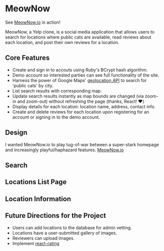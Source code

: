 # MeowNow

See [MeowNow.io](https://meownowdotio.herokuapp.com/#/ "MeowNow.io") in action!

MeowNow, a Yelp clone, is a social media application that allows users to search for locations where public cats are available, read reviews about each location, and post their own reviews for a location.

## Core Features
* Create and sign in to accouts using Ruby's BCrypt hash algorithm. 
* Demo account so interested parties can see full functionality of the site. 
* Harness the power of Google Maps' [geolocation API](https://developers.google.com/maps/documentation/geolocation/intro "geolocation API") to search for 'public cats' by city. 
* List search results with corresponding map. 
* Update search results instantly as map bounds are changed (via zoom-in and zoom-out) without refreshing the page (thanks, React! :heart:)
* Display details for each location: location name, address, contact info. 
* Create and delete reviews for each location upon registering for an account or signing in to the demo account. 

## Design 

I wanted MeowNow.io to play tug-of-war between a super-stark homepage and increasingly playful/haphazard features. 
[MeowNow.io](http://res.cloudinary.com/df9oqycdp/image/upload/v1506676817/gif1_szd8b6.gif "MeowNow.io")

## Search

## Locations List Page

## Location Information 

## Future Directions for the Project

* Users can add locations to the database for admin vetting.
* Locations have a user-submitted gallery of images. 
* Reviewers can upload images. 
* Implement [react-rating](https://www.npmjs.com/package/react-rating "react-rating")

